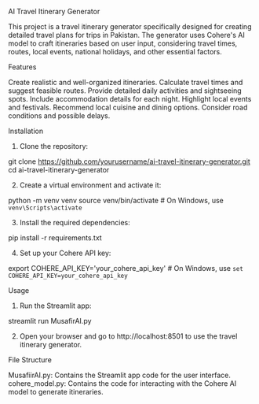 AI Travel Itinerary Generator

This project is a travel itinerary generator specifically designed for creating detailed travel plans for trips in Pakistan. The generator uses Cohere's AI model to craft itineraries based on user input, considering travel times, routes, local events, national holidays, and other essential factors.

Features

Create realistic and well-organized itineraries.
Calculate travel times and suggest feasible routes.
Provide detailed daily activities and sightseeing spots.
Include accommodation details for each night.
Highlight local events and festivals.
Recommend local cuisine and dining options.
Consider road conditions and possible delays.

Installation

1. Clone the repository:

git clone https://github.com/yourusername/ai-travel-itinerary-generator.git
cd ai-travel-itinerary-generator

2. Create a virtual environment and activate it:

python -m venv venv
source venv/bin/activate  # On Windows, use `venv\Scripts\activate`

3. Install the required dependencies:

pip install -r requirements.txt

4. Set up your Cohere API key:

export COHERE_API_KEY='your_cohere_api_key'  # On Windows, use `set COHERE_API_KEY=your_cohere_api_key`

Usage

1. Run the Streamlit app:

streamlit run MusafirAI.py

2. Open your browser and go to http://localhost:8501 to use the travel itinerary generator.

File Structure

MusafiirAI.py: Contains the Streamlit app code for the user interface.
cohere_model.py: Contains the code for interacting with the Cohere AI model to generate itineraries.

